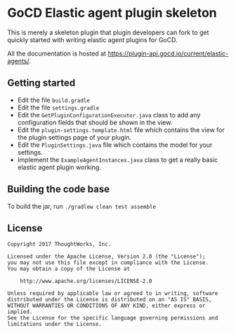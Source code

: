 # GoCD Elastic agent plugin skeleton

This is merely a skeleton plugin that plugin developers can fork to get quickly 
started with writing elastic agent plugins for GoCD.

All the documentation is hosted at https://plugin-api.gocd.io/current/elastic-agents/.


## Getting started

* Edit the file `build.gradle`
* Edit the file `settings.gradle`
* Edit the `GetPluginConfigurationExecutor.java` class to add any configuration fields that should be shown in the view.
* Edit the `plugin-settings.template.html` file which contains the view for the plugin settings page of your plugin.
* Edit the `PluginSettings.java` file which contains the model for your settings.
* Implement the `ExampleAgentInstances.java` class to get a really basic elastic agent plugin working.

## Building the code base

To build the jar, run `./gradlew clean test assemble`

## License

```plain
Copyright 2017 ThoughtWorks, Inc.

Licensed under the Apache License, Version 2.0 (the "License");
you may not use this file except in compliance with the License.
You may obtain a copy of the License at

    http://www.apache.org/licenses/LICENSE-2.0

Unless required by applicable law or agreed to in writing, software
distributed under the License is distributed on an "AS IS" BASIS,
WITHOUT WARRANTIES OR CONDITIONS OF ANY KIND, either express or implied.
See the License for the specific language governing permissions and
limitations under the License.
```
